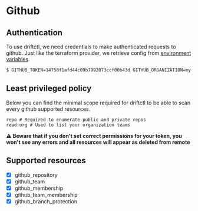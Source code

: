 # Github

## Authentication

To use driftctl, we need credentials to make authenticated requests to github. Just like the terraform provider, we retrieve config from [environment variables](https://registry.terraform.io/providers/integrations/github/latest/docs#argument-reference).

```bash
$ GITHUB_TOKEN=14758f1afd44c09b7992073ccf00b43d GITHUB_ORGANIZATION=my-org driftctl scan --to github+tf
```

## Least privileged policy

Below you can find the minimal scope required for driftctl to be able to scan every github supported resources.

```shell
repo # Required to enumerate public and private repos
read:org # Used to list your organization teams
```

**⚠️ Beware that if you don't set correct permissions for your token, you won't see any errors and all resources will appear as deleted from remote**

## Supported resources

- [x] github_repository
- [x] github_team
- [x] github_membership
- [x] github_team_membership
- [x] github_branch_protection
